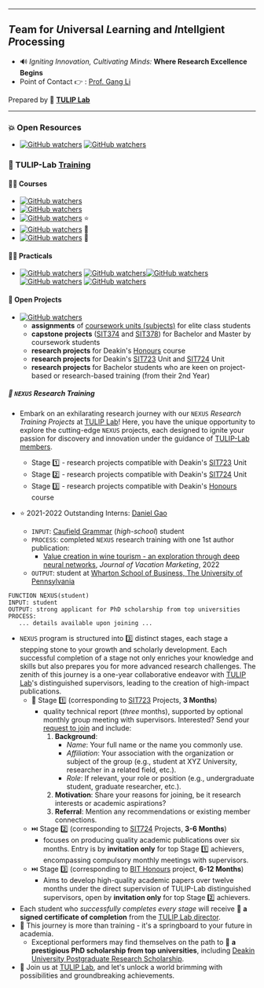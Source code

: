 
----

## *T*eam for *U*niversal *L*earning and *I*ntellgient *P*rocessing

- :loud_sound: *Igniting Innovation, Cultivating Minds:* **Where Research Excellence Begins**
- Point of Contact :point_right: : [Prof. Gang Li](https://github.com/tuliplab)

Prepared by :tulip: **[TULIP Lab](https://www.tulip.org.au/members)**

---

### :boom: Open Resources 

- [![GitHub watchers](https://img.shields.io/badge/tulip--lab-Open--Data-brightgreen?style=plastic)](https://www.tulip.org.au/open-data) [![GitHub watchers](https://img.shields.io/badge/tulip--lab-Open--Code-brightgreen?style=plastic)](https://www.tulip.org.au/open-code) 


### :juggling_person: TULIP-Lab [Training](https://www.tulip.org.au/research-training)

#### :man_teacher: Courses

- [![GitHub watchers](https://img.shields.io/badge/tulip--lab-Math--Foundations--for--Data--Scientists-brightgreen?style=plastic)](https://github.com/tulip-lab/math-foundation-for-data-scientists) 
- [![GitHub watchers](https://img.shields.io/badge/tulip--lab-Modern--Data--Science-brightgreen?style=plastic)](https://github.com/tulip-lab/modern-data-science) 
- [![GitHub watchers](https://img.shields.io/badge/tulip--lab-Pattern--Classification-brightgreen?style=plastic)](https://github.com/tulip-lab/pattern-classification)  :star:
- [![GitHub watchers](https://img.shields.io/badge/tulip--lab-Statistical--Machine--Learning-brightgreen?style=plastic)](https://github.com/tulip-lab/statistical-machine-learning) :star2:
- [![GitHub watchers](https://img.shields.io/badge/tulip--lab-Privacy--aware--Data--Science-brightgreen?style=plastic)](https://github.com/tulip-lab/privacy-aware-data-science) :star2:

#### :weight_lifting_man: Practicals

- [![GitHub watchers](https://img.shields.io/badge/tulip--lab-FLIP00-brightgreen?style=plastic)](https://github.com/tulip-lab/flip00) [![GitHub watchers](https://img.shields.io/badge/tulip--lab-FLIP01-brightgreen?style=plastic)](https://github.com/tulip-lab/flip01)[![GitHub watchers](https://img.shields.io/badge/tulip--lab-SIT742-brightgreen?style=plastic)](https://github.com/tulip-lab/sit742) [![GitHub watchers](https://img.shields.io/badge/tulip--lab-FLIP02-brightgreen?style=plastic)](https://github.com/tulip-lab/flip02) [![GitHub watchers](https://img.shields.io/badge/tulip--lab-FLIP03-brightgreen?style=plastic)](https://github.com/tulip-lab/flip03) 


#### :horse_racing: Open Projects

- [![GitHub watchers](https://img.shields.io/badge/tulip--lab-Open--Projects-brightgreen?style=plastic)](https://github.com/tulip-lab/open-projects) 
  - **assignments** of [coursework units (subjects)](#man_teacher-courses) for elite class students 
  - **capstone projects** ([SIT374](https://www.deakin.edu.au/courses/unit?unit=SIT374) and [SIT378](https://www.deakin.edu.au/courses/unit?unit=SIT378)) for Bachelor and Master by coursework students
  - **research projects** for Deakin's [Honours](https://www.deakin.edu.au/course/bachelor-information-technology-honours) course 
  - **research projects** for Deakin's [SIT723](https://www.deakin.edu.au/courses/unit?unit=SIT723) Unit and [SIT724](https://www.deakin.edu.au/courses/unit?unit=SIT724) Unit 
  - **research projects** for Bachelor students who are keen on project-based or research-based training (from their 2nd Year)
   
#####  :runner: **`NEXUS`** Research Training
  - Embark on an exhilarating research journey with our `NEXUS` *Research Training Projects* at [TULIP Lab](https://www.tulip.org.au)! Here, you have the unique opportunity to explore the cutting-edge `NEXUS` projects, each designed to ignite your passion for discovery and innovation under the guidance of [TULIP-Lab members](https://www.tulip.org.au/members).
    - Stage :one: - research projects compatible with Deakin's [SIT723](https://www.deakin.edu.au/courses/unit?unit=SIT723) Unit
    - Stage :two: - research projects compatible with Deakin's [SIT724](https://www.deakin.edu.au/courses/unit?unit=SIT724) Unit
    - Stage :three: - research projects compatible with Deakin's [Honours](https://www.deakin.edu.au/course/bachelor-information-technology-honours) course

  - :star: 2021-2022 Outstanding Interns: [Daniel Gao](https://www.linkedin.com/in/dan-gao) 
    - `INPUT`: [Caufield Grammar](https://www.caulfieldgs.vic.edu.au/) (*high-school*) student
    - `PROCESS`: completed `NEXUS` research training with one 1st author publication: 
      - [Value creation in wine tourism - an exploration through deep neural networks](https://doi.org/10.1177/13567667221140605), *Journal of Vacation Marketing*, 2022
    - `OUTPUT`: student at [Wharton School of Business, The University of Pennsylvania](https://www.wharton.upenn.edu/) 

   ```
  FUNCTION NEXUS(student)
  INPUT: student
  OUTPUT: strong applicant for PhD scholarship from top universities
  PROCESS:
      ... details available upon joining ...
  ```

  - `NEXUS` program is structured into :three: distinct stages, each stage a stepping stone to your growth and scholarly development. Each successful completion of a stage not only enriches your knowledge and skills but also prepares you for more advanced research challenges. The zenith of this journey is a one-year collaborative endeavor with [TULIP Lab](https://www.tulip.org.au)'s distinguished supervisors, leading to the creation of high-impact publications. 
    - :cinema: Stage :one: (corresponding to [SIT723](https://www.deakin.edu.au/courses/unit?unit=SIT723) Projects, **3 Months**) 
      - quality technical report (*three* months), supported by optional monthly group meeting with supervisors. Interested? Send your [request to join](https://groups.google.com/g/Nexus-S1) and include:
        1. **Background**:
             - *Name*: Your full name or the name you commonly use.
             - *Affiliation*: Your association with the organization or subject of the group (e.g., student at XYZ University, researcher in a related field, etc.).
             - *Role*: If relevant, your role or position (e.g., undergraduate student, graduate researcher, etc.).
        2. **Motivation**: Share your reasons for joining, be it research interests or academic aspirations?
        3. **Referral**: Mention any recommendations or existing member connections.
    - :next_track_button: Stage :two: (corresponding to [SIT724](https://www.deakin.edu.au/courses/unit?unit=SIT724) Projects, **3-6 Months**) 
      - focuses on producing quality academic publications over six months. Entry is by **invitation only** for top Stage :one: achievers, encompassing compulsory monthly meetings with supervisors.
    - :next_track_button: Stage :three: (corresponding to [BIT Honours](https://www.deakin.edu.au/course/bachelor-information-technology-honours) project, **6-12 Months**)
      - Aims to develop high-quality academic papers over twelve months under the direct supervision of TULIP-Lab distinguished supervisors, open by **invitation only** for top Stage :two: achievers.
  - Each student who *successfully completes every stage* will receive :star2: **a signed certificate of completion** from the [TULIP Lab director](https://www.tulip.org.au/members/gangli/). 
  - :rocket: This journey is more than training - it's a springboard to your future in academia. 
    - Exceptional performers may find themselves on the path to :star2: **a prestigious PhD scholarship from top universities**, including [Deakin University Postgraduate Research Scholarship](https://www.deakin.edu.au/study/fees-and-scholarships/scholarships/find-a-scholarship/rtp-and-duprs). 
  - :tulip: Join us at [TULIP Lab](https://www.tulip.org.au), and let's unlock a world brimming with possibilities and groundbreaking achievements. 


